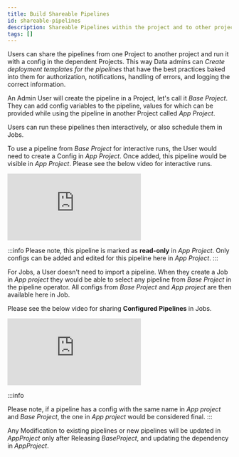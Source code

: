 ```yaml
---
title: Build Shareable Pipelines
id: shareable-pipelines
description: Shareable Pipelines within the project and to other projects
tags: []
---
```


Users can share the pipelines from one Project to another project and run it with a config in the dependent Projects.
This way Data admins can _Create deployment templates for the pipelines_ that have the best practices baked into them for authorization, notifications,
handling of errors, and logging the correct information.

An Admin User will create the pipeline in a Project, let's call it _Base Project_.
They can add config variables to the pipeline, values for which can be provided while using the pipeline in another Project called _App Project_.

Users can run these pipelines then interactively, or also schedule them in Jobs.

To use a pipeline from _Base Project_ for interactive runs, the User would need to create a Config in _App Project_. Once added, this pipeline would be visible in _App Project_.
Please see the below video for interactive runs.

<div style={{position: 'relative', 'padding-bottom': '56.25%', height: 0}}>
   <iframe src="https://www.loom.com/embed/a0dd8b6c896d4bd8b784ca46c1ecc932" frameborder="0" webkitallowfullscreen mozallowfullscreen allowfullscreen
      style={{position: 'absolute', top: 0, left: 0, width: '100%', height: '100%'}}></iframe>
</div>

:::info
Please note, this pipeline is marked as **read-only** in _App Project_. Only configs can be added and edited for this pipeline here in _App Project_.
:::

For Jobs, a User doesn't need to import a pipeline. When they create a Job in _App project_ they would be able to select any pipeline from _Base Project_ in the pipeline operator. All configs from _Base Project_ and _App project_ are then available here in Job.

Please see the below video for sharing **Configured Pipelines** in Jobs.

<div style={{position: 'relative', 'padding-bottom': '56.25%', height: 0}}>
   <iframe src="https://www.loom.com/embed/77536ed8e8f149849a1997cd369eaeb4" frameborder="0" webkitallowfullscreen mozallowfullscreen allowfullscreen
      style={{position: 'absolute', top: 0, left: 0, width: '100%', height: '100%'}}></iframe>
</div>

:::info

Please note, if a pipeline has a config with the same name in _App project_ and _Base Project_, the one in _App project_ would be considered final.
:::

Any Modification to existing pipelines or new pipelines will be updated in _AppProject_ only after Releasing _BaseProject_, and updating the dependency in _AppProject_.
